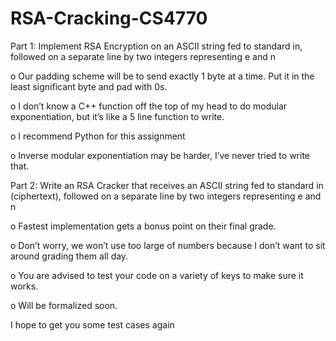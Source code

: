 # RSA-Cracking-CS4770

Part 1: Implement RSA Encryption on an ASCII string fed to standard in, followed on a separate line by two integers representing e and n

o Our padding scheme will be to send exactly 1 byte at a time.  Put it in the least significant byte and pad with 0s.

o I don’t know a C++ function off the top of my head to do modular exponentiation, but it’s like a 5 line function to write.

o I recommend Python for this assignment

o Inverse modular exponentiation may be harder, I’ve never tried to write that.

Part 2: Write an RSA Cracker that receives an ASCII string fed to standard in (ciphertext), followed on a separate line by two integers representing e and n

o Fastest implementation gets a bonus point on their final grade.

o Don’t worry, we won’t use too large of numbers because I don’t want to sit around grading them all day.

o You are advised to test your code on a variety of keys to make sure it works.

o Will be formalized soon.

I hope to get you some test cases again
